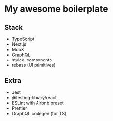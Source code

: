 # My awesome boilerplate

## Stack

- TypeScript
- Next.js
- MobX
- GraphQL
- styled-components
- rebass (UI primitives)

## Extra

- Jest
- @testing-library/react
- ESLint with Airbnb preset
- Prettier
- GraphQL codegen (for TS)
